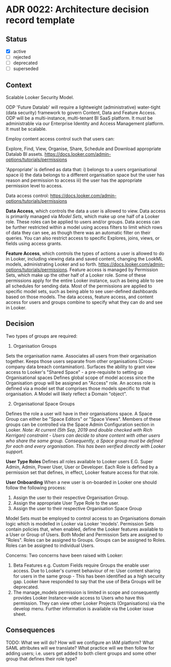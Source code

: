 <!-- File format adr/adr-0022-project-keyword-2019-04-04.md -->

# ADR 0022: Architecture decision record template

## Status

- [x] active
- [ ] rejected
- [ ] deprecated
- [ ] superseded

## Context

Scalable Looker Security Model.

ODP 'Future Datalab' will require a lightweight (administrative) water-tight (data security) framework to govern Content, Data and Feature Access.
ODP will be a multi-instance, multi-tenant BI SaaS platform. 
It must be administrable via our Enterprise Identity and Access Management platform.
It must be scalable.

Employ content access control such that users can:

Explore,
Find,
View,
Organise,
Share,
Schedule and 
Download appropriate Datalab BI assets. 
https://docs.looker.com/admin-options/tutorials/permissions

'Appropriate' is defined as data that: 
  i) belongs to a users organisational space 
 ii) the data belongs to a different organisation space but the user has reason and permission to access 
iii) the user has the appropriate permission level to access.

Data access control:
https://docs.looker.com/admin-options/tutorials/permissions

__Data Access__, which controls the data a user is allowed to view. Data access is primarily managed via *Model Sets*, which make up one half of a Looker role.
These roles can be applied to users and/or groups.
Data access can be further restricted within a model using access filters to limit which rows of data they can see, as though there was an automatic filter on their queries.
You can also restrict access to specific Explores, joins, views, or fields using access grants.

__Feature Access__, which controls the types of actions a user is allowed to do in Looker, including viewing data and saved content, changing the LookML models, administrating Looker and so forth. https://docs.looker.com/admin-options/tutorials/permissions.
Feature access is managed by Permission Sets, which make up the other half of a Looker role. Some of these permissions apply for the entire Looker instance, such as being able to see all schedules for sending data. Most of the permissions are applied to specific model sets, such as being able to see user-defined dashboards based on those models. The data access, feature access, and content access for users and groups combine to specify what they can do and see in Looker.

## Decision

Two types of groups are required:

1. Organisation Groups

Sets the organisation name.
Associates all users from their organisation together.
Keeps those users separate from other organisations (Cross-company data breach contamination).
Surfaces the ability to grant view access to Looker's "Shared Space" - a pre-requisite to setting up Organisational spaces
Defines global scope of model access since the Organisation group will be assigned an "Access" role. An access role is defined via a model set that comprises those models specific to that organisation. A Model will likely reflect a Domain "object".

2. Organisational Space Groups

Defines the role a user will have in their organisations space. A Space Group can either be "Space Editors" or "Space Views". Members of these groups can be controlled via the Space Admin Configuration section in Looker.
_Note: At current (5th Sep, 2019 and double checked with Rich Kerrigan) constraint - Users can decide to share content with other users who share the same group. Consequently, a Space group must be defined for each and every organisation. This has been verified directly with Looker support._

__User Type Roles__
Defines all roles available to Looker users E.G. Super Admin, Admin, Power User, User or Developer.
Each Role is defined by a permission set that defines, in effect, Looker feature access for that role.

__User Onboarding__
When a new user is on-boarded in Looker one should follow the following process:

1. Assign the user to their respective Organisation Group.
2. Assign the appropriate User Type Role to the user.
3. Assign the user to their respective Organisation Space Group

Model Sets must be employed to control access to an Organisations domain logic which is modelled in Looker via Looker 'models'.
Permission Sets contain policies that, when enabled, define the Looker features available to a User or Group of Users.
Both Model and Permission Sets are assigned to "Roles".
Roles can be assigned to Groups. Groups can be assigned to Roles. Roles can be assigned to individual Users.

Concerns:
Two concerns have been raised with Looker:

1. Beta Features e.g. Custom Fields require Groups the enable user access. Due to Looker's current behaviour of re: User content sharing for users in the same group - This has been identified as a high security gap. Looker have responded to say that the use of Beta Groups will be deprecated.
2. The manage_models permission is limited in scope and consequently provides Looker Instance-wide access to Users who have this permission. They can view other Looker Projects (Organisations) via the develop menu. Further information is available via the Looker issue sheet.


## Consequences

TODO:
What we will do?
How will we configure an IAM platform?
What SAML attributes will we translate?
What practice will we then follow for adding users; i.e. users get added to both client groups and some other group that defines their role type?


